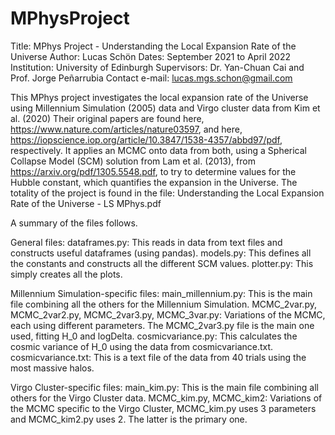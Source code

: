 # MPhysProject
Title: MPhys Project - Understanding the Local Expansion Rate of the Universe
Author: Lucas Schön
Dates: September 2021 to April 2022
Institution: University of Edinburgh
Supervisors: Dr. Yan-Chuan Cai and Prof. Jorge Peñarrubia
Contact e-mail: lucas.mgs.schon@gmail.com

This MPhys project investigates the local expansion rate of the Universe using Millennium Simulation (2005) data and Virgo cluster data from Kim et al. (2020)
Their original papers are found here, https://www.nature.com/articles/nature03597, and here, https://iopscience.iop.org/article/10.3847/1538-4357/abbd97/pdf, respectively.
It applies an MCMC onto data from both, using a Spherical Collapse Model (SCM) solution from Lam et al. (2013), from https://arxiv.org/pdf/1305.5548.pdf, to try to determine values for the Hubble constant, which quantifies the expansion in the Universe.
The totality of the project is found in the file: Understanding the Local Expansion Rate of the Universe -  LS MPhys.pdf 

A summary of the files follows.

General files:
    dataframes.py:
        This reads in data from text files and constructs useful dataframes (using pandas).
    models.py:
        This defines all the constants and constructs all the different SCM values.
    plotter.py:
        This simply creates all the plots.
        
Millennium Simulation-specific files:
    main_millennium.py:
        This is the main file combining all the others for the Millennium Simulation.
    MCMC_2var.py, MCMC_2var2.py, MCMC_2var3.py, MCMC_3var.py: 
        Variations of the MCMC, each using different parameters. The MCMC_2var3.py file is the main one used, fitting H_0 and logDelta.
    cosmicvariance.py:
        This calculates the cosmic variance of H_0 using the data from cosmicvariance.txt.
    cosmicvariance.txt:
        This is a text file of the data from 40 trials using the most massive halos.

Virgo Cluster-specific files:
    main_kim.py:
        This is the main file combining all others for the Virgo Cluster data.
    MCMC_kim.py, MCMC_kim2:
        Variations of the MCMC specific to the Virgo Cluster, MCMC_kim.py uses 3 parameters and MCMC_kim2.py uses 2. The latter is the primary one.

